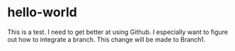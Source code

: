 # hello-world
This is a test.
I need to get better at using Github.
I especially want to figure out how to integrate a branch.
This change will be made to Branch1.
